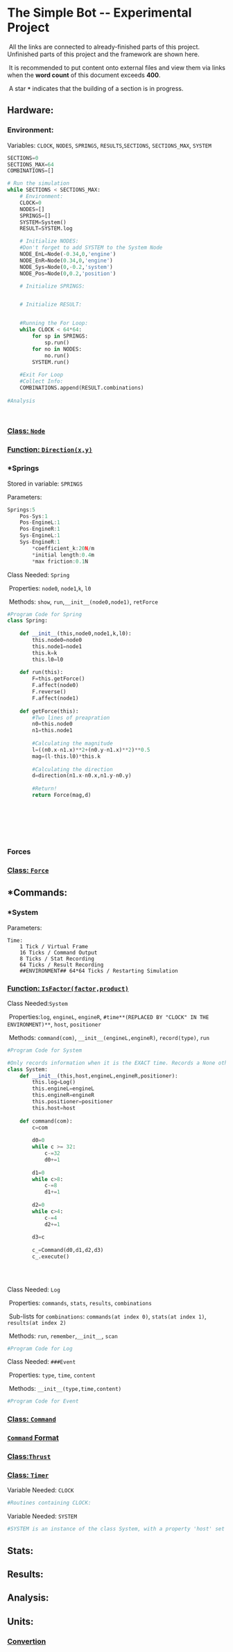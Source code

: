 # The Simple Bot -- Experimental Project

​	All the links are connected to already-finished parts of this project. Unfinished parts of this project and the framework are shown here.

​	It is recommended to put content onto external files and view them via links when the __word count__ of this document exceeds **400**.

​	A star __```*```__ indicates that the building of a section is in progress. 

## Hardware:

### Environment:

Variables: `CLOCK`, `NODES`, `SPRINGS`, `RESULTS`,`SECTIONS`, `SECTIONS_MAX`, `SYSTEM`

```python
SECTIONS=0
SECTIONS_MAX=64
COMBINATIONS=[]

# Run the simulation
while SECTIONS < SECTIONS_MAX:
    # Environment:
    CLOCK=0
    NODES=[]
    SPRINGS=[]
    SYSTEM=System()
    RESULT=SYSTEM.log

    # Initialize NODES:
	#Don't forget to add SYSTEM to the System Node
    NODE_EnL=Node(-0.34,0,'engine')
    NODE_EnR=Node(0.34,0,'engine')
    NODE_Sys=Node(0,-0.2,'system')
    NODE_Pos=Node(0,0.2,'position')

    # Initialize SPRINGS:


    # Initialize RESULT:


    #Running the For Loop:
    while CLOCK < 64*64:
        for sp in SPRINGS:
            sp.run()
        for no in NODES:
            no.run()
        SYSTEM.run()
    
    #Exit For Loop
    #Collect Info:
    COMBINATIONS.append(RESULT.combinations)
    
#Analysis

        

```



### <a href='./Links/Node.md'>Class: `Node`</a>

### <a href='./Links/Direction.md'>Function: `Direction(x,y)`</a>

### *Springs

Stored in variable: `SPRINGS`

Parameters:

```js
Springs:5
	Pos-Sys:1
	Pos-EngineL:1
	Pos-EngineR:1
	Sys-EngineL:1
	Sys-EngineR:1
		*coefficient_k:20N/m
		*initial length:0.4m
		*max friction:0.1N
```

Class Needed: `Spring`

​	Properties: `node0`, `node1`,`k`, `l0`

​	Methods: `show`, `run`,`__init__(node0,node1)`, `retForce`

```python
#Program Code for Spring
class Spring:
    
    def __init__(this,node0,node1,k,l0):
        this.node0=node0
        this.node1=node1
        this.k=k
        this.l0=l0
        
    def run(this):
        F=this.getForce()
        F.affect(node0)
        F.reverse()
        F.affect(node1)
        
    def getForce(this):
        #Two lines of preapration
        n0=this.node0
        n1=this.node1
        
        #Calculating the magnitude
        l=((n0.x-n1.x)**2+(n0.y-n1.x)**2)**0.5
        mag=(l-this.l0)*this.k
        
        #Calculating the direction
        d=direction(n1.x-n0.x,n1.y-n0.y)
        
        #Return!
        return Force(mag,d)
        
        
        
        
        
        
```



### Forces

### <a href='./Links/Force.md'>Class: `Force`</a>



## *Commands:



### *System

Parameters:

```
Time:
	1 Tick / Virtual Frame
	16 Ticks / Command Output
	8 Ticks / Stat Recording
	64 Ticks / Result Recording
	##ENVIRONMENT## 64*64 Ticks / Restarting Simulation
```

### <a href='./Links/IsFactor.md'>Function: `IsFactor(factor,product)`</a>

Class Needed:`System`

​	Properties:`log`, `engineL`, `engineR`, `#time**(REPLACED BY "CLOCK" IN THE ENVIRONMENT)**`, `host`, `positioner`

​	Methods: `command(com)`, `__init__(engineL,engineR)`, `record(type)`, `run`

```python
#Program Code for System

#Only records information when it is the EXACT time. Records a None otherwise.
class System:
    def __init__(this,host,engineL,engineR,positioner):
        this.log=Log()
        this.engineL=engineL
        this.engineR=engineR
        this.positioner=positioner
        this.host=host
        
    def command(com):
        c=com
        
        d0=0
        while c >= 32:
            c-=32
            d0+=1
        
        d1=0
        while c>8:
            c-=8
            d1+=1
            
        d2=0
        while c>4:
            c-=4
            d2+=1
            
        d3=c
        
        c_=Command(d0,d1,d2,d3)
        c_.execute()
        
        
        
```

Class Needed: `Log`

​	Properties: `commands`, `stats`, `results`, `combinations`

​		Sub-lists for `combinations`: `commands(at index 0)`, `stats(at index 1)`, `results(at index 2)`

​	Methods: `run`, `remember`,`__init__`, `scan`

~~~Python
#Program Code for Log

~~~

Class Needed: `###Event`

​	Properties: `type`, `time`, `content`

​	Methods: `__init__(type,time,content)`

```python
#Program Code for Event
```

### <a href='./Links/Command.md'>Class: `Command`</a>

### <a href='./Links/Command_Format.md'>`Command` Format</a>

### <a href='./Links/Thrust.md'>Class:`Thrust`</a>

### <a href='./Links/Timer.md'>Class: `Timer`</a>



Variable Needed: `CLOCK`

```python
#Routines containing CLOCK:
```

Variable Needed: `SYSTEM`

```python
#SYSTEM is an instance of the class System, with a property 'host' set to the 'system' node for rapid information interchange.
```





## Stats:

## Results:

## Analysis:

## Units:

### <a href='./Links/Convert.md'>Convertion</a>



